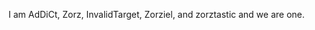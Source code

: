 
I am AdDiCt, Zorz, InvalidTarget, Zorziel, and zorztastic and we are one.

<!--
- Pronouns: He/Him / They/Them
-|->

### We are: 
- A gamer
- A DJ
- A designer
- An endpoint engineer and system administrator
- Supporters of equality
- A father 


  
### We believe: 
- Black Lives Matter
- Diversity & Inclusion are the best ways to build and advance any group, company, or society
- Your body, your choice
- Information wants to be free
- Regligion is the worst concept ever invented by mankind

I Use: 

  - 
<!--
**Zorziel/zorziel** is a ✨ _special_ ✨ repository because its `README.md` (this file) appears on your GitHub profile.

Here are some ideas to get you started:

- 🔭 I’m currently working on ...
- 🌱 I’m currently learning ...
- 👯 I’m looking to collaborate on ...
- 🤔 I’m looking for help with ...
- 💬 Ask me about ...
- 📫 How to reach me: ...
- 😄 Pronouns: ...
- ⚡ Fun fact: ...
-->
